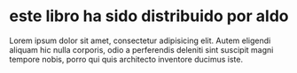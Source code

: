 # este libro ha sido distribuido por aldo

Lorem ipsum dolor sit amet, consectetur adipisicing elit. Autem eligendi aliquam hic nulla corporis, odio a perferendis deleniti sint suscipit magni tempore nobis, porro qui quis architecto inventore ducimus iste.
